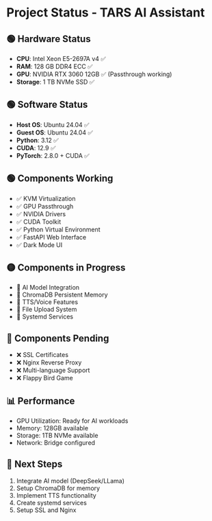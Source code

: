 # Project Status - TARS AI Assistant

## 🟢 Hardware Status
- **CPU**: Intel Xeon E5-2697A v4 ✅
- **RAM**: 128 GB DDR4 ECC ✅  
- **GPU**: NVIDIA RTX 3060 12GB ✅ (Passthrough working)
- **Storage**: 1 TB NVMe SSD ✅

## 🟢 Software Status
- **Host OS**: Ubuntu 24.04 ✅
- **Guest OS**: Ubuntu 24.04 ✅
- **Python**: 3.12 ✅
- **CUDA**: 12.9 ✅
- **PyTorch**: 2.8.0 + CUDA ✅

## 🟢 Components Working
- ✅ KVM Virtualization
- ✅ GPU Passthrough
- ✅ NVIDIA Drivers
- ✅ CUDA Toolkit
- ✅ Python Virtual Environment
- ✅ FastAPI Web Interface
- ✅ Dark Mode UI

## 🟡 Components in Progress
- 🔄 AI Model Integration
- 🔄 ChromaDB Persistent Memory
- 🔄 TTS/Voice Features
- 🔄 File Upload System
- 🔄 Systemd Services

## 🔴 Components Pending
- ❌ SSL Certificates
- ❌ Nginx Reverse Proxy
- ❌ Multi-language Support
- ❌ Flappy Bird Game

## 📊 Performance
- GPU Utilization: Ready for AI workloads
- Memory: 128GB available
- Storage: 1TB NVMe available
- Network: Bridge configured

## 🚀 Next Steps
1. Integrate AI model (DeepSeek/LLama)
2. Setup ChromaDB for memory
3. Implement TTS functionality
4. Create systemd services
5. Setup SSL and Nginx
